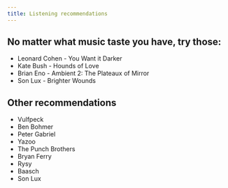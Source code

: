 ```yaml
---
title: Listening recommendations
---
```



## No matter what music taste you have, try those:

- Leonard Cohen - You Want it Darker
- Kate Bush - Hounds of Love
- Brian Eno - Ambient 2: The Plateaux of Mirror
- Son Lux - Brighter Wounds


## Other recommendations

- Vulfpeck
- Ben Bohmer
- Peter Gabriel
- Yazoo
- The Punch Brothers
- Bryan Ferry
- Rysy
- Baasch
- Son Lux

